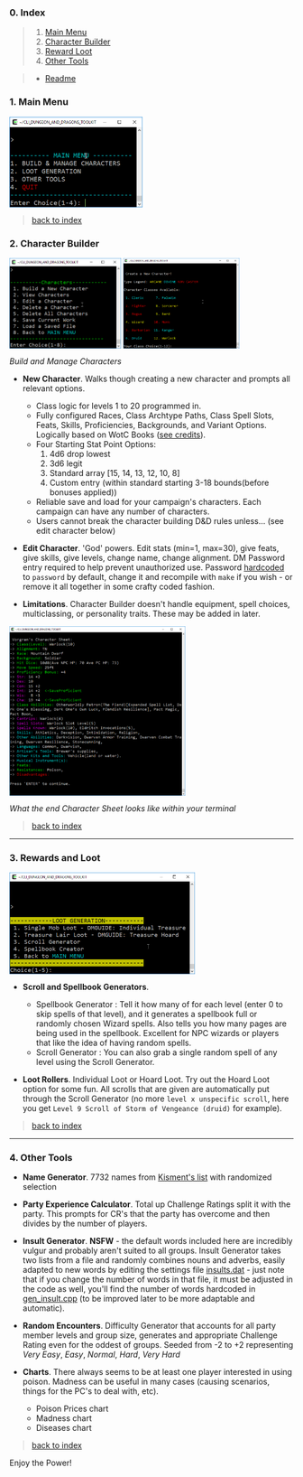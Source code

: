 ### 0. Index

> 1. [Main Menu](#1-main-menu)
> 2. [Character Builder](#2-character-builder)
> 3. [Reward Loot](#3-rewards-and-loot)
> 4. [Other Tools](#4-other-tools)

> * [Readme](README.md)

### 1. Main Menu

<img src="img/cliscreenshot.png" height="160px" align="center">

> [back to index](#0-index)

### 2. Character Builder

 <img src="img/cliscreenshot_characters.png" height="160px" align="center"> 
 
 <img src="img/cliscreenshot_characters2.png" height="160px" align="center">

_Build and Manage Characters_

* **New Character**. Walks though creating a new character and prompts all relevant options.

    * Class logic for levels 1 to 20 programmed in.
    * Fully configured Races, Class Archtype Paths, Class Spell Slots, Feats, Skills, Proficiencies, Backgrounds, and Variant Options. Logically based on WotC Books ([see credits](#10-credits)).
    * Four Starting Stat Point Options:
        1. 4d6 drop lowest
        2. 3d6 legit
        3. Standard array [15, 14, 13, 12, 10, 8]
        4. Custom entry (within standard starting 3-18 bounds(before bonuses applied))
    * Reliable save and load for your campaign's characters. Each campaign can have any number of characters.
    * Users cannot break the character building D&D rules unless... (see edit character below)

* **Edit Character**. 'God' powers. Edit stats (min=1, max=30), give feats, give skills, give levels, change name, change alignment. DM Password entry required to help prevent unauthorized use. Password [hardcoded](src/campaign.cpp) to `password` by default, change it and recompile with `make` if you wish - or remove it all together in some crafty coded fashion. 

* **Limitations**. Character Builder doesn't handle equipment, spell choices, multiclassing, or personality traits. These may be added in later.

<img src="img/cliscreenshot_character.png" height="300px" align="center">

_What the end Character Sheet looks like within your terminal_

> [back to index](#0-index)

---

### 3. Rewards and Loot

<img src="img/cliscreenshot_treasure.png" height="180px" align="center">

* **Scroll and Spellbook Generators**. 
    
    * Spellbook Generator : Tell it how many of for each level (enter 0 to skip spells of that level), and it generates a spellbook full or randomly chosen Wizard spells. Also tells you how many pages are being used in the spellbook. Excellent for NPC wizards or players that like the idea of having random spells.
    * Scroll Generator : You can also grab a single random spell of any level using the Scroll Generator.

* **Loot Rollers**. Individual Loot or Hoard Loot. Try out the Hoard Loot option for some fun. All scrolls that are given are automatically put through the Scroll Generator (no more `level x unspecific scroll`, here you get `Level 9 Scroll of Storm of Vengeance (druid)` for example).

> [back to index](#0-index)

---

### 4. Other Tools

* **Name Generator**. 7732 names from [Kisment's list](http://www.dnd.kismetrose.com/pdfs/KismetsFantasyNames.pdf) with randomized selection

* **Party Experience Calculator**. Total up Challenge Ratings split it with the party. This prompts for CR's that the party has overcome and then divides by the number of players.

* **Insult Generator**. **NSFW** - the default words included here are incredibly vulgur and probably aren't suited to all groups. Insult Generator takes two lists from a file and randomly combines nouns and adverbs, easily adapted to new words by editing the settings file [insults.dat](settings/insults.dat) - just note that if you change the number of words in that file, it must be adjusted in the code as well, you'll find the number of words hardcoded in [gen_insult.cpp](src/gen_insult.cpp) (to be improved later to be more adaptable and automatic).

* **Random Encounters**. Difficulty Generator that accounts for all party member levels and group size, generates and appropriate Challenge Rating even for the oddest of groups. Seeded from -2 to +2 representing _Very Easy_, _Easy_, _Normal_, _Hard_, _Very Hard_

* **Charts**. There always seems to be at least one player interested in using poison. Madness can be useful in many cases (causing scenarios, things for the PC's to deal with, etc).

    * Poison Prices chart
    * Madness chart
    * Diseases chart

> [back to index](#0-index)

Enjoy the Power!
